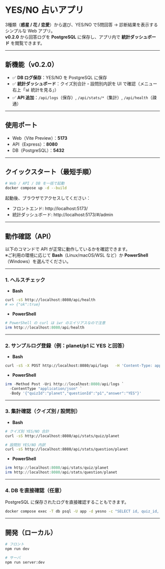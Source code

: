 # YES/NO 占いアプリ

3種類（**惑星 / 花 / 恋愛**）から選び、YES/NO で5問回答 → 診断結果を表示するシンプルな Web アプリ。  
**v0.2.0** から回答ログを **PostgreSQL** に保存し、アプリ内で **統計ダッシュボード** を閲覧できます。

---

## 新機能（v0.2.0）
- ✅ **DB ログ保存**：YES/NO を PostgreSQL に保存  
- ✅ **統計ダッシュボード**：クイズ別合計・設問別内訳を UI で確認（メニュー右上「📊 統計を見る」）  
- ✅ **API 追加**：`/api/logs`（保存）, `/api/stats/*`（集計）, `/api/health`（疎通）

---

## 使用ポート
- Web（Vite Preview）：**5173**  
- API（Express）：**8080**  
- DB（PostgreSQL）：**5432**

---

## クイックスタート（最短手順）

```bash
# Web / API / DB を一括で起動
docker compose up -d --build
```

起動後、ブラウザでアクセスしてください：

- フロントエンド: http://localhost:5173/  
- 統計ダッシュボード: http://localhost:5173/#/admin  

---

## 動作確認（API）

以下のコマンドで API が正常に動作しているかを確認できます。  
※ご利用の環境に応じて **Bash**（Linux/macOS/WSL など）か **PowerShell**（Windows）を選んでください。

---

### 1. ヘルスチェック

- **Bash**
```bash
curl -sS http://localhost:8080/api/health
# => {"ok":true}
```

- **PowerShell**
```powershell
# PowerShell の curl は iwr のエイリアスなので注意
irm http://localhost:8080/api/health
```

---

### 2. サンプルログ登録（例：planet/p1 に YES と回答）

- **Bash**
```bash
curl -sS -X POST http://localhost:8080/api/logs   -H 'Content-Type: application/json'   -d '{"quizId":"planet","questionId":"p1","answer":"YES"}'
```

- **PowerShell**
```powershell
irm -Method Post -Uri http://localhost:8080/api/logs `
  -ContentType "application/json" `
  -Body '{"quizId":"planet","questionId":"p1","answer":"YES"}'
```

---

### 3. 集計確認（クイズ別 / 設問別）

- **Bash**
```bash
# クイズ別 YES/NO 合計
curl -sS http://localhost:8080/api/stats/quiz/planet

# 設問別 YES/NO 内訳
curl -sS http://localhost:8080/api/stats/question/planet
```

- **PowerShell**
```powershell
irm http://localhost:8080/api/stats/quiz/planet
irm http://localhost:8080/api/stats/question/planet
```

---

### 4. DB を直接確認（任意）

PostgreSQL に保存されたログを直接確認することもできます。

```bash
docker compose exec -T db psql -U app -d yesno -c "SELECT id, quiz_id, question_id, answer, created_at FROM log_entries ORDER BY id DESC LIMIT 5;"
```

---

## 開発（ローカル）

```bash
# フロント
npm run dev

# サーバ
npm run server:dev
```
